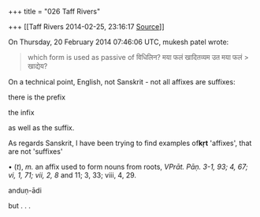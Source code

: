 +++
title = "026 Taff Rivers"

+++
[[Taff Rivers	2014-02-25, 23:16:17 [Source](https://groups.google.com/g/samskrita/c/7lNy004yJHk)]]



  
  
On Thursday, 20 February 2014 07:46:06 UTC, mukesh patel wrote:

> which form is used as passive of विधिलिन? मया फलं खादितव्यम उत मया फलं > खाद्येय?

  

  

On a technical point, English, not Sanskrit - not all affixes are suffixes:

  

 there is the prefix

 the infix

 as well as the suffix.

  

  

As regards Sanskrit, I have been trying to find examples of**kṛt**
'affixes', that are not 'suffixes'

 • (*t*), *m.* an affix used to form nouns from roots, *VPrāt. Pāṇ. 3-1, 93; 4, 67; vi, 1, 71; vii, 2, 8* and 11; 3, 33; viii, 4, 29.

anduṇ-ādi

but . . .

  

  

